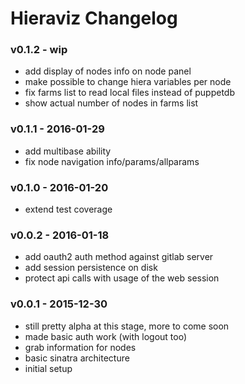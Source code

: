 Hieraviz Changelog
========================

### v0.1.2 - wip
- add display of nodes info on node panel
- make possible to change hiera variables per node
- fix farms list to read local files instead of puppetdb
- show actual number of nodes in farms list

### v0.1.1 - 2016-01-29
- add multibase ability
- fix node navigation info/params/allparams

### v0.1.0 - 2016-01-20
- extend test coverage

### v0.0.2 - 2016-01-18
- add oauth2 auth method against gitlab server
- add session persistence on disk
- protect api calls with usage of the web session

### v0.0.1 - 2015-12-30
- still pretty alpha at this stage, more to come soon
- made basic auth work (with logout too)
- grab information for nodes
- basic sinatra architecture
- initial setup
